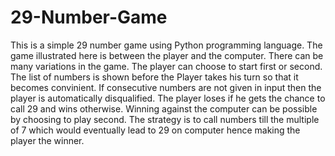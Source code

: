 # 29-Number-Game
This is a simple 29 number game using Python programming language. 
The game illustrated here is between the player and the computer. 
There can be many variations in the game.
The player can choose to start first or second.
The list of numbers is shown before the Player takes his turn so that it becomes convinient.
If consecutive numbers are not given in input then the player is automatically disqualified.
The player loses if he gets the chance to call 29 and wins otherwise.
Winning against the computer can be possible by choosing to play second. 
The strategy is to call numbers till the multiple of 7 which would eventually 
lead to 29 on computer hence making the player the winner.
